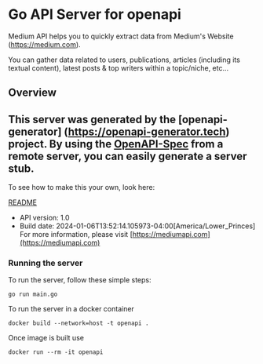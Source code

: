 # Go API Server for openapi

Medium API helps you to quickly extract data from Medium's Website (https://medium.com). 

You can gather data related to users, publications, articles (including its textual content), latest posts &amp; top writers within a topic/niche, etc…


## Overview
This server was generated by the [openapi-generator]
(https://openapi-generator.tech) project.
By using the [OpenAPI-Spec](https://github.com/OAI/OpenAPI-Specification) from a remote server, you can easily generate a server stub.
-

To see how to make this your own, look here:

[README](https://openapi-generator.tech)

- API version: 1.0
- Build date: 2024-01-06T13:52:14.105973-04:00[America/Lower_Princes]
For more information, please visit [https://mediumapi.com](https://mediumapi.com)


### Running the server
To run the server, follow these simple steps:

```
go run main.go
```

To run the server in a docker container
```
docker build --network=host -t openapi .
```

Once image is built use
```
docker run --rm -it openapi
```
